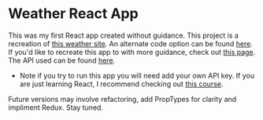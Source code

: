 # Weather React App
This was my first React app created without guidance. This project is a recreation of [this weather site](http://www.reactjsprogram.com/React-Fundamentals-Project/index.html). An alternate code option can be found [here](https://github.com/ReactjsProgram/ES6-for-React-Curriculum). If you'd like to recreate this app to with more guidance, check out [this page](https://github.com/ReactjsProgram/React-Fundamentals-curriculum). The API used can be found [here](http://openweathermap.org/). 
* Note if you try to run this app you will need add your own API key. If you are just learning React, I recommend checking out [this course](http://courses.reactjsprogram.com/courses/reactjsfundamentals). 

Future versions may involve refactoring, add PropTypes for clarity and impliment Redux. Stay tuned.
